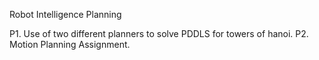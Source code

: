 Robot Intelligence Planning

P1. Use of two different planners to solve PDDLS for towers of hanoi.
P2. Motion Planning Assignment. 
